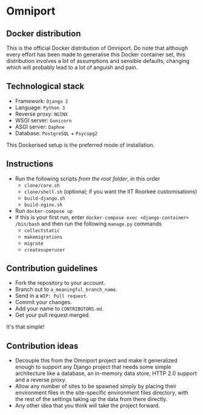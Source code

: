 # Omniport 
## Docker distribution

This is the official Docker distribution of Omniport. Do note that although every effort has been made to generalise this Docker container set, this distribution involves a lot of assumptions and sensible defaults, changing which will probably lead to a lot of anguish and pain.

## Technological stack

- Framework: `Django 2`
- Language: `Python 3`
- Reverse proxy: `NGINX`
- WSGI server: `Gunicorn`
- ASGI server: `Daphne`
- Database: `PostgreSQL` + `Psycopg2`

This Dockerised setup is the preferred mode of installation.

## Instructions

- Run the following scripts _from the root folder_, in this order
    - `clone/core.sh`
    - `clone/shell.sh` (optional; if you want the IIT Roorkee customisations)
    - `build-django.sh`
    - `build-nginx.sh`
- Run `docker-compose up`
- If this is your first run, enter `docker-compose exec <django-container> /bin/bash` and then run the following `manage.py` commands
    - `collectstatic`
    - `makemigrations` 
    - `migrate`
    - `createsuperuser`

## Contribution guidelines

- Fork the repository to your account.
- Branch out to `a_meaningful_branch_name`.
- Send in a `WIP: Pull request`.
- Commit your changes.
- Add your name to `CONTRIBUTORS.md`.
- Get your pull request merged.

It's that simple!

## Contribution ideas

- Decouple this from the Omniport project and make it generalized enough to support any Django project that needs some simple architecture like a database, an in-memory data store, HTTP 2.0 support and a reverse proxy.
- Allow any number of sites to be spawned simply by placing their environment files in the site-specific environment files directory, with the rest of the settings taking up the data from there directly.
- Any other idea that you think will take the project forward.